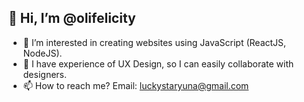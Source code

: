 ## 👋 Hi, I’m @olifelicity 
- 🌱 I’m interested in creating websites using JavaScript (ReactJS, NodeJS).
- 👯 I have experience of UX Design, so I can easily collaborate with designers.
- 📫 How to reach me? Email: luckystaryuna@gmail.com
